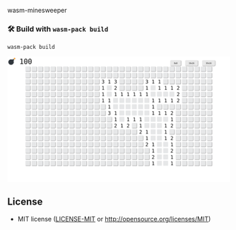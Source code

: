 wasm-minesweeper


### 🛠️ Build with `wasm-pack build`

```
wasm-pack build
```

![Screenshot](game.png)


## License

* MIT license ([LICENSE-MIT](LICENSE-MIT) or http://opensource.org/licenses/MIT)

